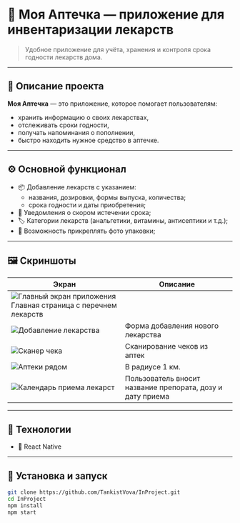 # 💊 Моя Аптечка — приложение для инвентаризации лекарств

> Удобное приложение для учёта, хранения и контроля срока годности лекарств дома.

---

## 🧭 Описание проекта

**Моя Аптечка** — это приложение, которое помогает пользователям:
- хранить информацию о своих лекарствах,
- отслеживать сроки годности,
- получать напоминания о пополнении,
- быстро находить нужное средство в аптечке.

---

## ⚙️ Основной функционал

- 📦 Добавление лекарств с указанием:
  - названия, дозировки, формы выпуска, количества;
  - срока годности и даты приобретения;
- 🔔 Уведомления о скором истечении срока;
- 🏷️ Категории лекарств (анальгетики, витамины, антисептики и т.д.);
- 📸 Возможность прикреплять фото упаковки;

---

## 🖼️ Скриншоты

| Экран | Описание |
|-------|-----------|
| ![Главный экран приложения](app/styles/images/scr1.jpg) Главная страница с перечнем лекарств |
| ![Добавление лекарства](app/styles/images/scr2.jpg) | Форма добавления нового лекарства |
| ![Сканер чека](app/styles/images/scr3.jpg) | Сканирование чеков из аптек |
| ![Аптеки рядом](app/styles/images/scr4.jpg) | В радиусе 1 км.|
| ![Календарь приема лекарст](app/styles/images/scr5.jpg) | Пользователь вносит название препората, дозу и дату приема|

---

## 🧩 Технологии
- 📱 React Native 

---

## 🚀 Установка и запуск

```bash
git clone https://github.com/TankistVova/InProject.git
cd InProject
npm install
npm start